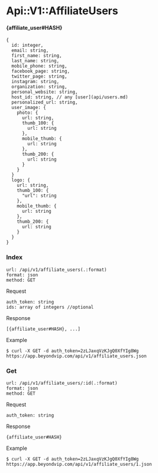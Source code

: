 # Api::V1::AffiliateUsers

#### {affiliate_user#HASH}
    {
      id: integer,
      email: string,
      first_name: string,
      last_name: string,
      mobile_phone: string,
      facebook_page: string,
      twitter_page: string,
      instagram: string,
      organization: string,
      personal_website: string,
      host_id: string, // any [user](api/users.md)
      personalized_url: string,
      user_image: {
        photo: {
          url: string,
          thumb_100: {
            url: string
          },
          mobile_thumb: {
            url: string
          },
          thumb_200: {
            url: string
          }
        }
      }
      logo: {
        url: string,
        thumb_100: {
          "url": string
        },
        mobile_thumb: {
          url: string
        },
        thumb_200: {
          url: string
        }
      }
    }


### Index
    url: /api/v1/affiliate_users(.:format)
    format: json
    method: GET

  Request

    auth_token: string
    ids: array of integers //optional

  Response

    [{affiliate_user#HASH}, ...]

  Example

    $ curl -X GET -d auth_token=2zLJaxqVzKJgQ0XfYIg8Wg https://app.beyondvip.com/api/v1/affiliate_users.json

### Get
    url: /api/v1/affiliate_users/:id(.:format)
    format: json
    method: GET

  Request

    auth_token: string

  Response

    {affiliate_user#HASH}

  Example

    $ curl -X GET -d auth_token=2zLJaxqVzKJgQ0XfYIg8Wg https://app.beyondvip.com/api/v1/affiliate_users/1.json

